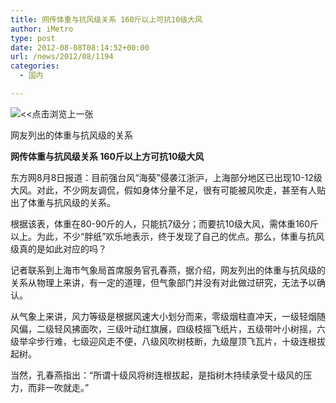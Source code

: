 ```yaml
---
title: 网传体重与抗风级关系 160斤以上可抗10级大风
author: iMetro
type: post
date: 2012-08-08T08:14:52+00:00
url: /news/2012/08/1194
categories:
  - 国内

---
```

![][1]

网友列出的体重与抗风级的关系

**网传体重与抗风级关系 160斤以上方可抗10级大风**

东方网8月8日报道：目前强台风“海葵”侵袭江浙沪，上海部分地区已出现10-12级大风。对此，不少网友调侃，假如身体分量不足，很有可能被风吹走，甚至有人贴出了体重与抗风级的关系。

根据该表，体重在80-90斤的人，只能抗7级分；而要抗10级大风，需体重160斤以上。为此，不少“胖纸”欢乐地表示，终于发现了自己的优点。那么，体重与抗风级真的是如此对应的吗？

记者联系到上海市气象局首席服务官孔春燕，据介绍，网友列出的体重与抗风级的关系从物理上来讲，有一定的道理，但气象部门并没有对此做过研究，无法予以确认。

从气象上来讲，风力等级是根据风速大小划分而来，零级烟柱直冲天，一级轻烟随风偏，二级轻风拂面吹，三级叶动红旗展，四级枝摇飞纸片，五级带叶小树摇，六级举伞步行难，七级迎风走不便，八级风吹树枝断，九级屋顶飞瓦片，十级连根拔起树。

当然，孔春燕指出：“所谓十级风将树连根拔起，是指树木持续承受十级风的压力，而非一吹就走。”

 [1]: http://native.cnr.cn/society/201208/W020120808543229206374.jpg "<<点击浏览上一张"